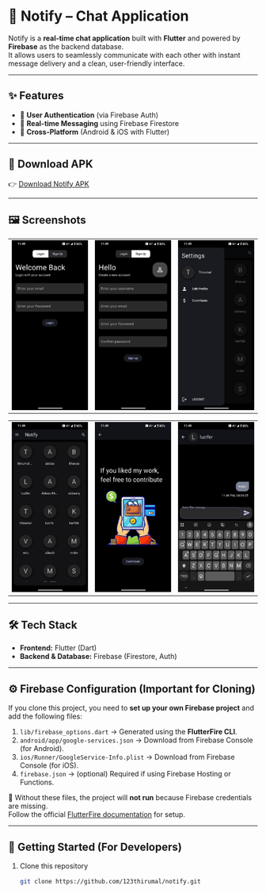 # 🔔 Notify – Chat Application  

Notify is a **real-time chat application** built with **Flutter** and powered by **Firebase** as the backend database.  
It allows users to seamlessly communicate with each other with instant message delivery and a clean, user-friendly interface.  

---

## ✨ Features
- 🔑 **User Authentication** (via Firebase Auth)  
- 💬 **Real-time Messaging** using Firebase Firestore  
- 📱 **Cross-Platform** (Android & iOS with Flutter)  


---

## 📲 Download APK  
👉 [Download Notify APK](https://github.com/123thirumal/Notify/releases/download/v1.0.0/app-release.apk)  



---

## 🖼️ Screenshots  

|             |             |              |
|-------------|-------------|--------------|
| ![](assets/screenshots/img1.jpg) | ![](assets/screenshots/img2.jpg) | ![](assets/screenshots/img3.jpg) |

|                 |                |                |
|-----------------|----------------|----------------|
| ![](assets/screenshots/img4.jpg) | ![](assets/screenshots/img5.jpg) | ![](assets/screenshots/img6.jpg) |


---

## 🛠️ Tech Stack
- **Frontend:** Flutter (Dart)  
- **Backend & Database:** Firebase (Firestore, Auth)  

---

## ⚙️ Firebase Configuration (Important for Cloning)
If you clone this project, you need to **set up your own Firebase project** and add the following files:  

1. `lib/firebase_options.dart` → Generated using the **FlutterFire CLI**.  
2. `android/app/google-services.json` → Download from Firebase Console (for Android).  
3. `ios/Runner/GoogleService-Info.plist` → Download from Firebase Console (for iOS).  
4. `firebase.json` → (optional) Required if using Firebase Hosting or Functions.  

📌 Without these files, the project will **not run** because Firebase credentials are missing.  
Follow the official [FlutterFire documentation](https://firebase.flutter.dev/docs/overview/) for setup.  

---

## 🚀 Getting Started (For Developers)
1. Clone this repository  
   ```bash
   git clone https://github.com/123thirumal/notify.git
